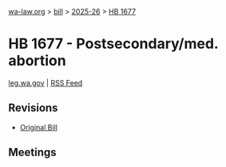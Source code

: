 [wa-law.org](/) > [bill](/bill/) > [2025-26](/bill/2025-26/) > [HB 1677](/bill/2025-26/hb/1677/)

# HB 1677 - Postsecondary/med. abortion
[leg.wa.gov](https://app.leg.wa.gov/billsummary?BillNumber=1677&Year=2025&Initiative=false) | [RSS Feed](./rss.xml)

## Revisions
* [Original Bill](1/)

## Meetings